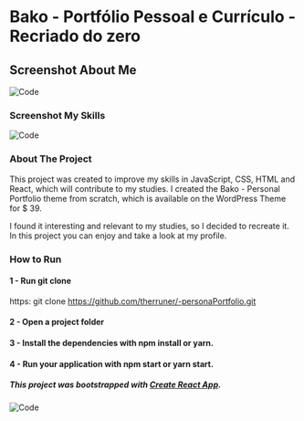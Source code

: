 # Bako - Portfólio Pessoal e Currículo - Recriado do zero 

## Screenshot About Me


![Code ](https://github.com/therruner/My-Portfolio/blob/master/webPerfil.png)


### Screenshot My Skills


![Code ](https://github.com/therruner/My-Portfolio/blob/master/localhost_3000_%20(3)%20(1).png)


### About The Project

This project was created to improve my skills in JavaScript, CSS, HTML and React, which will contribute to my studies. I created the Bako - Personal Portfolio theme from scratch, which is available on the WordPress Theme for $ 39. 
   
 I found it interesting and relevant to my studies, so I decided to recreate it. In this project you can enjoy and take a look at my profile.


### How to Run

#### 1 - Run git clone

https: git clone https://github.com/therruner/-personaPortfolio.git

#### 2 - Open a project folder

#### 3 - Install the dependencies with npm install or yarn.

#### 4 - Run your application with npm start or yarn start.

##### This project was bootstrapped with [Create React App](https://github.com/facebook/create-react-app).
![Code ](https://github.com/therruner/-personaPortfolio/blob/master/gitPersonalPortifolio.gif)


